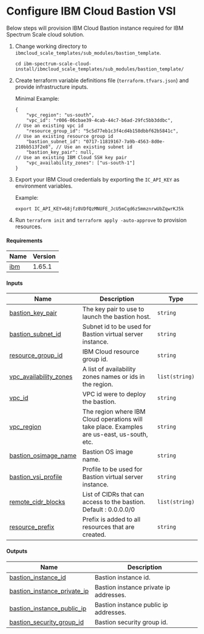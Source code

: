 # Configure IBM Cloud Bastion VSI

Below steps will provision IBM Cloud Bastion instance required for IBM Spectrum Scale cloud solution.

1. Change working directory to `ibmcloud_scale_templates/sub_modules/bastion_template`.

    ```cli
    cd ibm-spectrum-scale-cloud-install/ibmcloud_scale_templates/sub_modules/bastion_template/
    ```

2. Create terraform variable definitions file (`terraform.tfvars.json`) and provide infrastructure inputs.

    Minimal Example:

    ```jsonc
    {
        "vpc_region": "us-south",
        "vpc_id": "r006-06cbae39-4cab-44c7-b6ad-29fc5bb3ddbc",            // Use an existing vpc id
        "resource_group_id": "5c5d77eb1c3f4cd4b158dbbf62b5841c",          // Use an existing resource group id
        "bastion_subnet_id": "0717-11819167-7a9b-4563-8d0e-210bb513f2e8", // Use an existing subnet id
        "bastion_key_pair": null,                                         // Use an existing IBM Cloud SSH key pair
        "vpc_availability_zones": ["us-south-1"]
    }
    ```

3. Export your IBM Cloud credentials by exporting the `IC_API_KEY` as environment variables.

    Example:

   ```cli
   export IC_API_KEY=68jfz8VDfQzMNUFE_JcU5mCqd6zSmmznrwUbZqwrKJ5k
   ```

4. Run `terraform init` and `terraform apply -auto-approve` to provision resources.

<!-- BEGIN_TF_DOCS -->
#### Requirements

| Name | Version |
|------|---------|
| <a name="requirement_ibm"></a> [ibm](#requirement_ibm) | 1.65.1 |

#### Inputs

| Name | Description | Type |
|------|-------------|------|
| <a name="input_bastion_key_pair"></a> [bastion_key_pair](#input_bastion_key_pair) | The key pair to use to launch the bastion host. | `string` |
| <a name="input_bastion_subnet_id"></a> [bastion_subnet_id](#input_bastion_subnet_id) | Subnet id to be used for Bastion virtual server instance. | `string` |
| <a name="input_resource_group_id"></a> [resource_group_id](#input_resource_group_id) | IBM Cloud resource group id. | `string` |
| <a name="input_vpc_availability_zones"></a> [vpc_availability_zones](#input_vpc_availability_zones) | A list of availability zones names or ids in the region. | `list(string)` |
| <a name="input_vpc_id"></a> [vpc_id](#input_vpc_id) | VPC id were to deploy the bastion. | `string` |
| <a name="input_vpc_region"></a> [vpc_region](#input_vpc_region) | The region where IBM Cloud operations will take place. Examples are us-east, us-south, etc. | `string` |
| <a name="input_bastion_osimage_name"></a> [bastion_osimage_name](#input_bastion_osimage_name) | Bastion OS image name. | `string` |
| <a name="input_bastion_vsi_profile"></a> [bastion_vsi_profile](#input_bastion_vsi_profile) | Profile to be used for Bastion virtual server instance. | `string` |
| <a name="input_remote_cidr_blocks"></a> [remote_cidr_blocks](#input_remote_cidr_blocks) | List of CIDRs that can access to the bastion. Default : 0.0.0.0/0 | `list(string)` |
| <a name="input_resource_prefix"></a> [resource_prefix](#input_resource_prefix) | Prefix is added to all resources that are created. | `string` |

#### Outputs

| Name | Description |
|------|-------------|
| <a name="output_bastion_instance_id"></a> [bastion_instance_id](#output_bastion_instance_id) | Bastion instance id. |
| <a name="output_bastion_instance_private_ip"></a> [bastion_instance_private_ip](#output_bastion_instance_private_ip) | Bastion instance private ip addresses. |
| <a name="output_bastion_instance_public_ip"></a> [bastion_instance_public_ip](#output_bastion_instance_public_ip) | Bastion instance public ip addresses. |
| <a name="output_bastion_security_group_id"></a> [bastion_security_group_id](#output_bastion_security_group_id) | Bastion security group id. |
<!-- END_TF_DOCS -->
